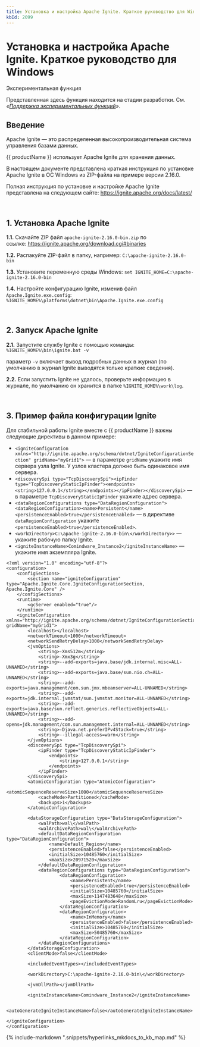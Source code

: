```yaml
---
title: Установка и настройка Apache Ignite. Краткое руководство для Windows
kbId: 2099
---
```


# Установка и настройка Apache Ignite. Краткое руководство для Windows

Экспериментальная функция

Представленная здесь функция находится на стадии разработки. См. *«[Поддержка экспериментальных функций](https://kb.comindware.ru/article.php?id=1339#mcetoc_1hsfq7ksu2)»*.

## Введение

Apache Ignite — это распределенная высокопроизводительная система управления базами данных.

{{ productName }} использует Apache Ignite для хранения данных.

В настоящем документе представлена краткая инструкция по установке Apache Ignite в ОС Windows из ZIP-файла на примере версии 2.16.0.

Полная инструкция по установке и настройке Apache Ignite представлена на следующем сайте: <https://ignite.apache.org/docs/latest/>

 

## 1. Установка Apache Ignite

**1.1.** Скачайте ZIP файл `apache-ignite-2.16.0-bin.zip` по ссылке: <https://ignite.apache.org/download.cgi#binaries>

**1.2.** Распакуйте ZIP-файл в папку, например: `C:\apache-ignite-2.16.0-bin`

**1.3.** Установите переменную среды Windows: `set IGNITE_HOME=C:\apache-ignite-2.16.0-bin`

**1.4.** Настройте конфигурацию Ignite, изменив файл `Apache.Ignite.exe.config`: `%IGNITE_HOME%\platforms\dotnet\bin\Apache.Ignite.exe.config`

 

## 2. Запуск Apache Ignite

**2.1.** Запустите службу Ignite с помощью команды: `%IGNITE_HOME%\bin\ignite.bat -v`

параметр `-v` включает вывод подробных данных в журнал (по умолчанию в журнал Ignite выводятся только краткие сведения).

**2.2.** Если запустить Ignite не удалось, проверьте информацию в журнале, по умолчанию он хранится в папке `%IGNITE_HOME%\work\log`.

 

## 3. Пример файла конфигурации Ignite

Для стабильной работы Ignite вместе с {{ productName }} важны следующие директивы в данном примере:

- `<igniteConfiguration xmlns="http://ignite.apache.org/schema/dotnet/IgniteConfigurationSection" gridName="myGrid1">` — в параметре `gridName` укажите имя сервера узла Ignite. У узлов кластера должно быть одинаковое имя сервера.
- `<discoverySpi type="TcpDiscoverySpi"><ipFinder type="TcpDiscoveryStaticIpFinder"><endpoints> <string>127.0.0.1</string></endpoints></ipFinder></discoverySpi>` — в параметре `TcpDiscoveryStaticIpFinder` укажите адрес сервера.
- `<dataRegionConfigurations type="DataRegionConfiguration"> <dataRegionConfiguration><name>Persistent</name><persistenceEnabled>true</persistenceEnabled>` — в директиве `dataRegionConfiguration` укажите `<persistenceEnabled>true</persistenceEnabled>`.
- `<workDirectory>C:\apache-ignite-2.16.0-bin\</workDirectory>>` — укажите рабочую папку Ignite.
- `<igniteInstanceName>Comindware_Instance2</igniteInstanceName>` — укажите имя экземпляра Ignite.

```
<?xml version="1.0" encoding="utf-8"?>   
<configuration>   
    <configSections>   
        <section name="igniteConfiguration" type="Apache.Ignite.Core.IgniteConfigurationSection, Apache.Ignite.Core" />   
    </configSections>   
    <runtime>   
        <gcServer enabled="true"/>   
    </runtime>   
    <igniteConfiguration xmlns="http://ignite.apache.org/schema/dotnet/IgniteConfigurationSection" gridName="myGrid1">   
        <localhost></localhost>   
        <networkTimeout>1000</networkTimeout>   
        <networkSendRetryDelay>1000</networkSendRetryDelay>   
        <jvmOptions>   
            <string>-Xms512m</string>   
            <string>-Xmx3g</string>   
            <string>--add-exports=java.base/jdk.internal.misc=ALL-UNNAMED</string>   
            <string>--add-exports=java.base/sun.nio.ch=ALL-UNNAMED</string>   
            <string>--add-exports=java.management/com.sun.jmx.mbeanserver=ALL-UNNAMED</string>   
            <string>--add-exports=jdk.internal.jvmstat/sun.jvmstat.monitor=ALL-UNNAMED</string>   
            <string>--add-exports=java.base/sun.reflect.generics.reflectiveObjects=ALL-UNNAMED</string>   
            <string>--add-opens=jdk.management/com.sun.management.internal=ALL-UNNAMED</string>   
            <string>-Djava.net.preferIPv4Stack=true</string>   
            <string>--illegal-access=warn</string>   
        </jvmOptions>   
        <discoverySpi type="TcpDiscoverySpi">   
            <ipFinder type="TcpDiscoveryStaticIpFinder">   
                <endpoints>   
                    <string>127.0.0.1</string>   
                </endpoints>   
            </ipFinder>   
        </discoverySpi>   
        <atomicConfiguration type="AtomicConfiguration">   
            <atomicSequenceReserveSize>1000</atomicSequenceReserveSize>   
            <cacheMode>Partitioned</cacheMode>   
            <backups>1</backups>   
        </atomicConfiguration>   
  
        <dataStorageConfiguration type="DataStorageConfiguration">   
            <walPath>wal\</walPath>   
            <walArchivePath>wal\</walArchivePath>   
            <defaultDataRegionConfiguration type="DataRegionConfiguration">   
                <name>Default_Region</name>   
                <persistenceEnabled>false</persistenceEnabled>   
                <initialSize>10485760</initialSize>   
                <maxSize>20971520</maxSize>   
            </defaultDataRegionConfiguration>   
            <dataRegionConfigurations type="DataRegionConfiguration">   
                    <dataRegionConfiguration>   
                        <name>Persistent</name>   
                        <persistenceEnabled>true</persistenceEnabled>   
                        <initialSize>10485760</initialSize>   
                        <maxSize>1147483648</maxSize>   
                        <pageEvictionMode>RandomLru</pageEvictionMode>   
                    </dataRegionConfiguration>   
                    <dataRegionConfiguration>   
                        <name>InMemory</name>   
                        <persistenceEnabled>false</persistenceEnabled>   
                        <initialSize>10485760</initialSize>   
                        <maxSize>50485760</maxSize>   
                    </dataRegionConfiguration>   
            </dataRegionConfigurations>   
        </dataStorageConfiguration>   
        <clientMode>false</clientMode>   
  
        <includedEventTypes></includedEventTypes>   
  
        <workDirectory>C:\apache-ignite-2.16.0-bin\</workDirectory>   
  
        <jvmDllPath></jvmDllPath>   
  
        <igniteInstanceName>Comindware_Instance2</igniteInstanceName>   
  
        <autoGenerateIgniteInstanceName>false</autoGenerateIgniteInstanceName>   
  
</igniteConfiguration>   
</configuration>
```



{% include-markdown ".snippets/hyperlinks_mkdocs_to_kb_map.md" %}
